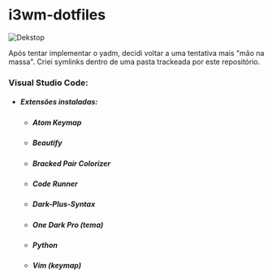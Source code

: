 # i3wm-dotfiles
![Dekstop](https://github.com/guiemi/i3wm-dotfiles/blob/master/2018-07-07-152734_1360x768_scrot.png)

Após tentar implementar o yadm, decidi voltar a uma tentativa mais "mão na massa". Criei symlinks dentro de uma pasta trackeada por este repositório. 

### **Visual Studio Code:**

- ##### Extensões instaladas:

  - ##### Atom Keymap

  - ##### Beautify

  - ##### Bracked Pair Colorizer

  - ##### Code Runner

  - ##### Dark-Plus-Syntax

  - ##### One Dark Pro (tema)

  - ##### Python

  - ##### Vim (keymap)